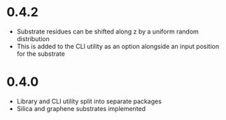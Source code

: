 0.4.2
=====
* Substrate residues can be shifted along z by a uniform random distribution
* This is added to the CLI utility as an option alongside an input position for the substrate

0.4.0
=====
* Library and CLI utility split into separate packages
* Silica and graphene substrates implemented
